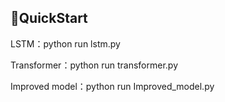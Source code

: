 ## 🚀QuickStart

LSTM：python run lstm.py

Transformer：python run transformer.py

Improved model：python run Improved_model.py
